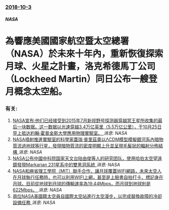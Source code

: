 ### [2018-10-3](/news/2018/10/3/index.md)

##### NASA
# 為響應美國國家航空暨太空總署（NASA）於未來十年內，重新恢復探索月球、火星之計畫，洛克希德馬丁公司（Lockheed Martin）同日公布一艘登月概念太空船。




### 有关:

1. [NASA宣布:他们已经接受到2015年7月新视野号探测器穿越冥王星所收集的最后一块数据。这一数据以光速穿越3.4万亿英里（5.5万亿公里），于10月25日早上抵达約翰·霍普金斯大學應用物理實驗室。 ](/zh/news/2016/10/27/NASA宣布-他们已经接受到2015年7月新视野号探测器穿越冥王星所收集的最后一块数据-这一数据以光速穿越34万亿英里.md) _消息: NASA_
2. [ NASA噴射推進實驗室的科學家蓋瑞·普里茲奧以ΛCDM模型模擬銀河系內暗物質流過地球等行星，發現暗物質流的密度明顯上升並呈現毛髮狀的輻射分佈結構 ](/zh/news/2015/11/24/NASA噴射推進實驗室的科學家蓋瑞-普里茲奧以ΛCDM模型模擬銀河系內暗物質流過地球等行星-發現暗物質流的密度明顯上升.md) _消息: NASA_
3. [NASA公布中國中科院国家天文台陆由俊等人的研究团队，使用哈伯太空望遠鏡發現Markarian 231星系中的雙黑洞系統 ](/zh/news/2015/08/27/NASA公布中國中科院国家天文台陆由俊等人的研究团队-使用哈伯太空望遠鏡發現Markarian-231星系中的雙黑洞系統.md) _消息: NASA_
4. [ NASA和麻省理工學院（MIT）聯手合作，讓月球覆蓋WIFI網路，未來太空人在月球執行任務時，也可以利用WIFI上網，甚至是上臉書自拍打卡，標記身在月球。目前從地球到月球的傳輸速率為19.44Mbps，而月球到地球則是622Mbps。 ](/zh/news/2014/06/1/NASA和麻省理工學院-MIT-聯手合作-讓月球覆蓋WIFI網路-未來太空人在月球執行任務時-也可以利用WIFI上網.md) _消息: NASA_
5. [ 兩位NASA美國籍太空員自國際太空站進行太空漫步，以完成替換故障的冷卻設備任務 ](/zh/news/2013/12/21/兩位NASA美國籍太空員自國際太空站進行太空漫步-以完成替換故障的冷卻設備任務.md) _消息: NASA_
